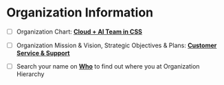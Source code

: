 # Organization Information
- [ ]   Organization Chart:  [**Cloud + AI Team in CSS**](https://microsoft.sharepoint.com/teams/CA)
- [ ]   Organization Mission & Vision, Strategic Objectives & Plans:  [**Customer Service & Support**](https://microsoft.sharepoint.com/teams/CSS/SitePages/About-CSS.aspx)
- [ ]   Search your name on [**Who**](http://who) to find out where you at Organization Hierarchy

